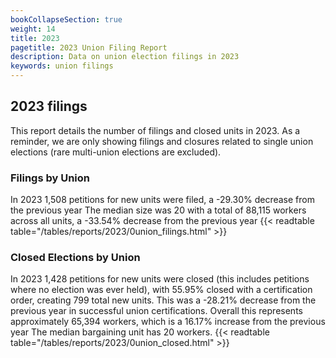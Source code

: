 ```yaml
---
bookCollapseSection: true
weight: 14
title: 2023
pagetitle: 2023 Union Filing Report
description: Data on union election filings in 2023
keywords: union filings
---
```


## 2023 filings

This report details the number of filings and closed units in 2023. As a reminder, we are only showing filings and closures related to single union elections (rare multi-union elections are excluded).

### Filings by Union
In 2023 1,508 petitions for new units were filed, a -29.30% decrease from the previous year The median size was 20 with a total of 88,115 workers across all units, a -33.54% decrease from the previous year
{{< readtable table="/tables/reports/2023/0union_filings.html" >}}

### Closed Elections by Union
In 2023 1,428 petitions for new units were closed (this includes petitions where no election was ever held), with 55.95% closed with a certification order, creating 799 total new units. This was a -28.21% decrease from the previous year in successful union certifications. Overall this represents approximately 65,394 workers, which is a 16.17% increase from the previous year The median bargaining unit has 20 workers.
{{< readtable table="/tables/reports/2023/0union_closed.html" >}}
